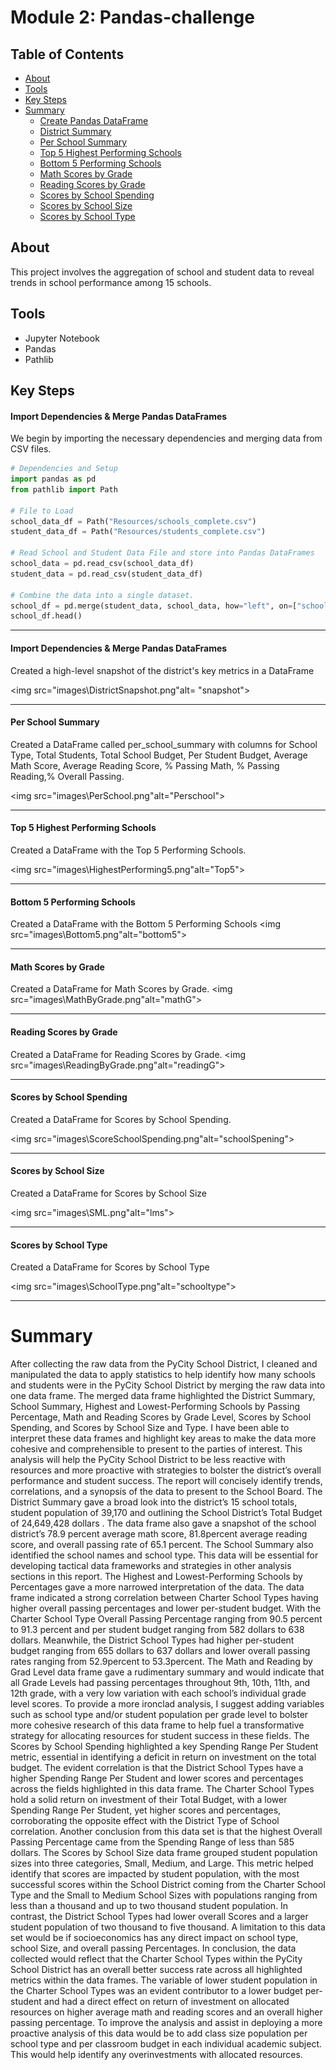 # Module 2: Pandas-challenge

## Table of Contents

* [About](#about)
* [Tools](#tools)
* [Key Steps](#key-steps)
* [Summary](#summary)
    * [Create Pandas DataFrame](#create-pandas-dataframe)
    * [District Summary](#district-summary-snapshot)
    * [Per School Summary](#per-school-summary)
    * [Top 5 Highest Performing Schools](#top-5-highest-performing-schools)
    * [Bottom 5 Performing Schools](#bottom-5-performing-schools)
    * [Math Scores by Grade](#math-scores-by-grade)
    * [Reading Scores by Grade](#reading-scores-by-grade)
    * [Scores by School Spending](#scores-by-school-spending)
    * [Scores by School Size](#scores-by-school-size)
    * [Scores by School Type](#scores-by-school-type)

## About

This project involves the aggregation of school and student data to reveal trends in school performance among 15 schools.

## Tools

* Jupyter Notebook
* Pandas
* Pathlib

## Key Steps

#### **Import Dependencies & Merge Pandas DataFrames**

We begin by importing the necessary dependencies and merging data from CSV files.

```python
# Dependencies and Setup
import pandas as pd
from pathlib import Path

# File to Load
school_data_df = Path("Resources/schools_complete.csv")
student_data_df = Path("Resources/students_complete.csv")

# Read School and Student Data File and store into Pandas DataFrames
school_data = pd.read_csv(school_data_df)
student_data = pd.read_csv(student_data_df)

# Combine the data into a single dataset.
school_df = pd.merge(student_data, school_data, how="left", on=["school_name", "school_name"])
school_df.head()

```

---------------------------------------------------

#### **Import Dependencies & Merge Pandas DataFrames**
Created a high-level snapshot of the district's key metrics in a DataFrame

<img src="images\DistrictSnapshot.png"alt= "snapshot">

---------------------------------------------------

#### **Per School Summary**
Created a DataFrame called per_school_summary with columns for School Type, Total Students, Total School Budget, Per Student Budget, Average Math Score, Average Reading Score, % Passing Math, % Passing Reading,% Overall Passing.

<img src="images\PerSchool.png"alt="Perschool">

---------------------------------------------------

#### **Top 5 Highest Performing Schools**
Created a DataFrame with the Top 5 Performing Schools.

<img src="images\HighestPerforming5.png"alt="Top5">

---------------------------------------------------

#### **Bottom 5 Performing Schools**
Created a DataFrame with the Bottom 5 Performing Schools
<img src="images\Bottom5.png"alt="bottom5">

---------------------------------------------------

#### **Math Scores by Grade**
Created a DataFrame for Math Scores by Grade.
<img src="images\MathByGrade.png"alt="mathG">

---------------------------------------------------

#### **Reading Scores by Grade**

Created a DataFrame for Reading Scores by Grade.
<img src="images\ReadingByGrade.png"alt="readingG">

---------------------------------------------------

#### **Scores by School Spending**
Created a DataFrame for Scores by School Spending.

<img src="images\ScoreSchoolSpending.png"alt="schoolSpening">

---------------------------------------------------

#### **Scores by School Size**
Created a DataFrame for Scores by School Size

<img src="images\SML.png"alt="lms">

---------------------------------------------------

#### **Scores by School Type**
Created a DataFrame for Scores by School Type

<img src="images\SchoolType.png"alt="schooltype">

---------------------------------------------------

# Summary
After collecting the raw data from the PyCity School District, I cleaned and manipulated the data to apply statistics to help identify how many schools and students were in the PyCity School District by merging the raw data into one data frame. The merged data frame highlighted the District Summary, School Summary, Highest and Lowest-Performing Schools by Passing Percentage, Math and Reading Scores by Grade Level, Scores by School Spending, and Scores by School Size and Type.  I have been able to interpret these data frames and highlight key areas to make the data more cohesive and comprehensible to present to the parties of interest. This analysis will help the PyCity School District to be less reactive with resources and more proactive with strategies to bolster the district’s overall performance and student success. The report will concisely identify trends, correlations, and a synopsis of the data to present to the School Board.
The District Summary gave a broad look into the district’s 15 school totals, student population of 39,170 and outlining the School District’s Total Budget of 24,649,428 dollars . The data frame also gave a snapshot of the school district’s 78.9 percent average math score, 81.8percent average reading score, and overall passing rate of 65.1 percent. The School Summary also identified the school names and school type. This data will be essential for developing tactical data frameworks and strategies in other analysis sections in this report.
The Highest and Lowest-Performing Schools by Percentages gave a more narrowed interpretation of the data. The data frame indicated a strong correlation between Charter School Types having higher overall passing percentages and lower per-student budget. With the Charter School Type Overall Passing Percentage ranging from 90.5 percent to 91.3 percent and per student budget ranging from 582 dollars to 638 dollars. Meanwhile, the District School Types had higher per-student budget ranging from 655 dollars to 637 dollars and lower overall passing rates ranging from 52.9percent to 53.3percent.
The Math and Reading by Grad Level data frame gave a rudimentary summary and would indicate that all Grade Levels had passing percentages throughout 9th, 10th, 11th, and 12th grade, with a very low variation with each school’s individual grade level scores.  To provide a more ironclad analysis, I suggest adding variables such as school type and/or student population per grade level to bolster more cohesive research of this data frame to help fuel a transformative strategy for allocating resources for student success in these fields.
The Scores by School Spending highlighted a key Spending Range Per Student metric, essential in identifying a deficit in return on investment on the total budget. The evident correlation is that the District School Types have a higher Spending Range Per Student and lower scores and percentages across the fields highlighted in this data frame. The Charter School Types hold a solid return on investment of their Total Budget, with a lower Spending Range Per Student, yet higher scores and percentages, corroborating the opposite effect with the District Type of School correlation. Another conclusion from this data set is that the highest Overall Passing Percentage came from the Spending Range of less than 585 dollars.
The Scores by School Size data frame grouped student population sizes into three categories, Small, Medium, and Large. This metric helped identify that scores are impacted by student population, with the most successful scores within the School District coming from the Charter School Type and the Small to Medium School Sizes with populations ranging from less than a thousand and up to two thousand student population. In contrast, the District School Types had lower overall Scores and a larger student population of two thousand to five thousand. A limitation to this data set would be if socioeconomics has any direct impact on school type, school Size, and overall passing Percentages.
In conclusion, the data collected would reflect that the Charter School Types within the PyCity School District has an overall better success rate across all highlighted metrics within the data frames. The variable of lower student population in the Charter School Types was an evident contributor to a lower budget per-student and had a direct effect on return of investment on allocated resources on higher average math and reading scores and an overall higher passing percentage. To improve the analysis and assist in deploying a more proactive analysis of this data would be to add class size population per school type and per classroom budget in each individual academic subject. This would help identify any overinvestments with allocated resources.
